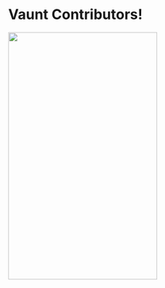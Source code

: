 # Vaunt Contributors! 
<p>
  <img src="https://api.vaunt.dev/v1/github/entities/VauntDev/contributors?format=svg&limit=12" width="300" height="500" />
</p>
